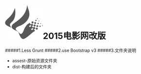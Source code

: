 
![GHY](dist/img/logo.png)2015电影网改版
========================

#####1.Less Grunt
#####2.use Bootstrap v3
#####3.文件夹说明
- assest-原始资源文件夹
- dist-构建后的文件夹
